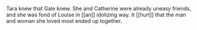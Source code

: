 Tara knew that Gale knew. She and Catherine were already uneasy friends, and she was fond of Louise in [[an]] idolizing way. It [[hurt]] that the man and woman she loved most ended up together. 